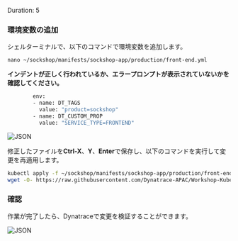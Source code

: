 <!-- Code for k8s Container Environment Variables-->
Duration: 5

### 環境変数の追加

シェルターミナルで、以下のコマンドで環境変数を追加します。

`nano ~/sockshop/manifests/sockshop-app/production/front-end.yml`

**インデントが正しく行われているか、エラープロンプトが表示されていないかを確認してください。**

```bash
        env:
        - name: DT_TAGS
          value: "product=sockshop"
        - name: DT_CUSTOM_PROP
          value: "SERVICE_TYPE=FRONTEND"
```
![JSON](../assets/k8s/Picture13.png)

修正したファイルを**Ctrl-X**、**Y**、**Enter**で保存し、以下のコマンドを実行して変更を再適用します。

```bash
kubectl apply -f ~/sockshop/manifests/sockshop-app/production/front-end.yml
wget -O- https://raw.githubusercontent.com/Dynatrace-APAC/Workshop-Kubernetes/master/recycle-sockshop-frontend.sh | bash
```

### 確認

作業が完了したら、Dynatraceで変更を検証することができます。

![JSON](../assets/k8s//Picture14.png)

